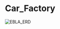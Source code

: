 # Car_Factory
![EBLA_ERD](https://user-images.githubusercontent.com/76862513/186114999-c49c1d0f-dec9-40ca-9484-3aece1b5b9e7.png)
